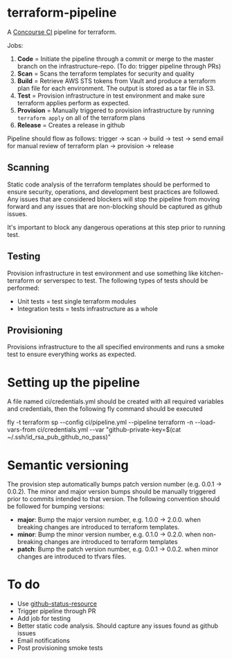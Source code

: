 terraform-pipeline
===================

A [Concourse CI](https://concourse.ci) pipeline for terraform.

Jobs:
1. **Code** = Initiate the pipeline through a commit or merge to the master branch on the infrastructure-repo. (To do: trigger pipeline through PRs)
2. **Scan** = Scans the terraform templates for security and quality
3. **Build** = Retrieve AWS STS tokens from Vault and produce a terraform plan file for each environment. The output is stored as a tar file in S3.
4. **Test** = Provision infrastructure in test environment and make sure terraform applies perform as expected.
5. **Provision** = Manually triggered to provision infrastructure by running `terraform apply` on all of the terraform plans
6. **Release** = Creates a release in github

Pipeline should flow as follows:
trigger -> scan -> build -> test -> send email for manual review of terraform plan -> provision -> release

Scanning
---------
Static code analysis of the terraform templates should be performed to ensure security, operations, and development best practices are followed. Any issues that are considered blockers will stop the pipeline from moving forward and any issues that are non-blocking should be captured as github issues.

It's important to block any dangerous operations at this step prior to running test.

Testing
--------
Provision infrastructure in test environment and use something like kitchen-terraform or serverspec to test. The following types of tests should be performed:
- Unit tests = test single terraform modules
- Integration tests = tests infrastructure as a whole

Provisioning
------------
Provisions infrastructure to the all specified environments and runs a smoke test to ensure everything works as expected.

Setting up the pipeline
=========================
A file named ci/credentials.yml should be created with all required variables and credentials, then the following fly command should be executed

fly -t terraform sp --config ci/pipeline.yml --pipeline terraform -n --load-vars-from ci/credentials.yml --var "github-private-key=$(cat ~/.ssh/id_rsa_pub_github_no_pass)"

Semantic versioning
====================
The provision step automatically bumps patch version number (e.g. 0.0.1 -> 0.0.2). The minor and major version bumps should be manually triggered prior to commits intended to that version. The following convention should be followed for bumping versions:
- **major**: Bump the major version number, e.g. 1.0.0 -> 2.0.0. when breaking changes are introduced to terraform templates.
- **minor**: Bump the minor version number, e.g. 0.1.0 -> 0.2.0. when non-breaking changes are introduced to terraform templates
- **patch**: Bump the patch version number, e.g. 0.0.1 -> 0.0.2. when minor changes are introduced to tfvars files.

To do
======
- Use [github-status-resource](https://github.com/dpb587/github-status-resource)
- Trigger pipeline through PR
- Add job for testing
- Better static code analysis. Should capture any issues found as github issues
- Email notifications
- Post provisioning smoke tests

